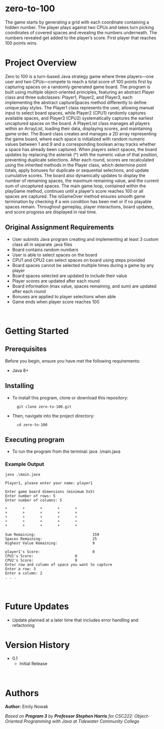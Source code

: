 # zero-to-100
The game starts by generating a grid with each coordinate containing a hidden number. The player plays against two CPUs and takes turn picking coordinates of covered spaces and revealing the numbers underneath. The numbers revealed get added to the player’s score. First player that reaches 100 points wins.

# Project Overview
Zero to 100 is a turn-based Java strategy game where three players—one user and two CPUs—compete to reach a total score of 100 points first by capturing spaces on a randomly generated game board. The program is built using multiple object-oriented principles, featuring an abstract Player class and three subclasses: Player1, Player2, and Player3, each implementing the abstract captureSpaces method differently to define unique play styles. The Player1 class represents the user, allowing manual input to select board spaces, while Player2 (CPU1) randomly captures available spaces, and Player3 (CPU2) systematically captures the earliest uncaptured spaces on the board. A PlayerList class manages all players within an ArrayList, loading their data, displaying scores, and maintaining game order. The Board class creates and manages a 2D array representing the game board, where each space is initialized with random numeric values between 1 and 9 and a corresponding boolean array tracks whether a space has already been captured. When players select spaces, the board updates by replacing the asterisk (*) with the numeric value of that position, preventing duplicate selections. After each round, scores are recalculated using the inherited methods in the Player class, which determine point totals, apply bonuses for duplicate or sequential selections, and update cumulative scores. The board also dynamically updates to display the number of remaining spaces, the maximum remaining value, and the current sum of uncaptured spaces. The main game loop, contained within the playGame method, continues until a player’s score reaches 100 or all spaces are captured. The isGameOver method ensures smooth game termination by checking if a win condition has been met or if no playable spaces remain. Throughout gameplay, player interactions, board updates, and score progress are displayed in real time.

## Original Assignment Requirements
* User submits Java program creating and implementing at least 3 custom class all in separate .java files 
* Board contains random numbers 
* User is able to select spaces on the board 
* CPU1 and CPU2 can select spaces on board using steps provided 
* Board spaces cannot be selected multiple times during a game by any player 
* Board spaces selected are updated to include their value 
* Player scores are updated after each round 
* Board information (max value, spaces remaining, and sum) are updated after each round 
* Bonuses are applied to player selections when able
* Game ends when player score reaches 100 


<br />

# Getting Started
## Prerequisites

Before you begin, ensure you have met the following requirements:
* Java 8+

## Installing

* To install this program, clone or download this repository:

        git clone zero-to-100.git

* Then, navigate into the project directory:

        cd zero-to-100


## Executing program
* To run the program from the terminal:
        java .\main.java

### Example Output
```java .\main.java```
```
Player1, please enter your name: player1

Enter game board dimensions (minimum 5x5)
Enter number of rows: 5
Enter number of columns: 5

*       *       *       *       *
*       *       *       *       *
*       *       *       *       *
*       *       *       *       *
*       *       *       *       *

Sum Remaining:                          159
Spaces Remaining:                       25
Highest Value Remaining:                9

player1's Score:                        0
CPU1's Score:                   0
CPU2's Score:                   0
Enter row and column of space you want to capture
Enter a row: 3
Enter a column: 2
. . .
```


<br />

# Future Updates

* Update planned at a later time that includes error handling and refactoring

# Version History
* 0.1
    * Initial Release

<br />

# Authors

**Author:** Emily Nowak

*Based on **Program 3** by **Professor Stephen Harris** for CSC222: Object-Oriented Programming with Java at Tidewater Community College*

<br />